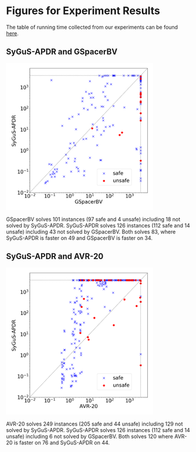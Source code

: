 # Figures for Experiment Results

The table of running time collected from our experiments can be found [here](https://github.com/zhanghongce/HWMCC19-in-CHC/blob/logs/exec-time-summary.csv).

## SyGuS-APDR and GSpacerBV

<div style='float: center'>
  <img style='width: 400px' src="https://github.com/zhanghongce/HWMCC19-in-CHC/blob/logs/figs/sygus-gspacerbv.png"></img>
</div>

GSpacerBV solves 101 instances (97 safe and 4 unsafe) including 18 not solved by SyGuS-APDR. SyGuS-APDR solves 126 instances (112 safe and 14 unsafe) including 43 not solved by GSpacerBV. Both solves 83, where SyGuS-APDR is faster on 49 and GSpacerBV is faster on 34.

## SyGuS-APDR and AVR-20

<div style='float: center'>
  <img style='width: 400px' src="https://github.com/zhanghongce/HWMCC19-in-CHC/blob/logs/figs/sygusapdr-avr20.png"></img>
</div>

AVR-20 solves 249 instances (205 safe and 44 unsafe) including 129 not solved by SyGuS-APDR. SyGuS-APDR solves 126 instances (112 safe and 14 unsafe) including 6 not solved by GSpacerBV. Both solves 120 where AVR-20 is faster on 76 and SyGuS-APDR on 44.


